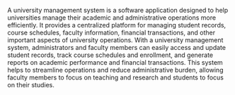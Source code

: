 A university management system is a software application designed to help universities manage their academic and administrative operations more efficiently. It provides a centralized platform for managing student records, course schedules, faculty information, financial transactions, and other important aspects of university operations.
With a university management system, administrators and faculty members can easily access and update student records, track course schedules and enrollment, and generate reports on academic performance and financial transactions. This system helps to streamline operations and reduce administrative burden, allowing faculty members to focus on teaching and research and students to focus on their studies.
